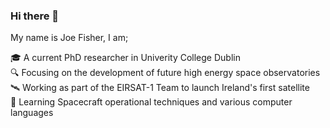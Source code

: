 ### Hi there 👋

My name is Joe Fisher, I am; 

  🎓 A current PhD researcher in Univerity College Dublin <br>
  🔍 Focusing on the development of future high energy space observatories <br>
  🛰 Working as part of the EIRSAT-1 Team to launch Ireland's first satellite <br>
  🌱 Learning Spacecraft operational techniques and various computer languages <br>
